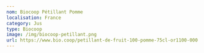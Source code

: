 ```yaml
---
nom: Biocoop Pétillant Pomme
localisation: France
category: Jus
type: Biocoop
image: /img/biocoop-petillant.png
url: https://www.bio.coop/petillant-de-fruit-100-pomme-75cl-or1100-000.html
---
```

